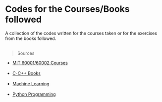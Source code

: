 # Codes for the Courses/Books followed 
A collection of the codes written for the courses taken or for the exercises from the books followed.<br/><br/>

>Sources

- [MIT 60001/60002 Courses](https://github.com/gurkandyilmaz/courses-and-tutorials/tree/master/mit-60001-60002) <br/><br/>
- [C-C++ Books](https://github.com/gurkandyilmaz/courses-and-tutorials/tree/master/c-cplusplus-exercises) <br/><br/> 
- [Machine Learning](https://github.com/gurkandyilmaz/courses-and-tutorials/tree/master/machine_learning) <br/><br/> 
- [Python Programming](https://github.com/gurkandyilmaz/courses-and-tutorials/tree/master/python_programming) <br/><br/>


